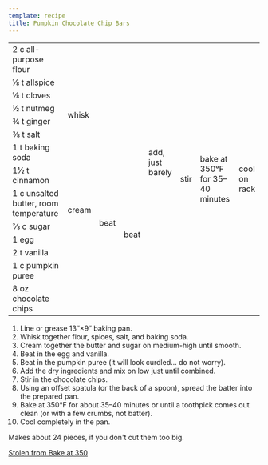 ```yaml
---
template: recipe
title: Pumpkin Chocolate Chip Bars
---
```

<table>
<tr>
  <td>2 c all-purpose flour</td>
  <td rowspan="8" colspan="3">whisk</td>
  <td rowspan="13">add, just barely</td>
  <td rowspan="14">stir</td>
  <td rowspan="14">bake at 350&deg;F for 35&ndash;40 minutes</td>
  <td rowspan="14">cool on rack</td>
</tr>
<tr>
  <td>&#x215B; t allspice</td>
</tr>
<tr>
  <td>&#x215B; t cloves</td>
</tr>
<tr>
  <td>&frac12; t nutmeg</td>
</tr>
<tr>
  <td>&frac34; t ginger</td>
</tr>
<tr>
  <td>&frac38; t salt</td>
</tr>
<tr>
  <td>1 t baking soda</td>
</tr>
<tr>
  <td>1&frac12; t cinnamon</td>
</tr>
<tr>
  <td>1 c unsalted butter, room temperature</td>
  <td rowspan="2">cream</td>
  <td rowspan="4">beat</td>
  <td rowspan="5">beat</td>
</tr>
<tr>
  <td>&#x2154; c sugar</td>
</tr>
<tr>
  <td>1 egg</td>
  <td rowspan="2" class="righthide">&nbsp;</td>
</tr>
<tr>
  <td>2 t vanilla</td>
</tr>
<tr>
  <td>1 c pumpkin puree</td>
  <td colspan="2" class="righthide">&nbsp;</td>
</tr>
<tr>
  <td>8 oz chocolate chips</td>
  <td colspan="4" class="righthide">&nbsp;</td>
</tr>
</table>

1. Line or grease 13&Prime;&times;9&Prime; baking pan.
1. Whisk together flour, spices, salt, and baking soda.
1. Cream together the butter and sugar on medium-high until smooth.
1. Beat in the egg and vanilla.
1. Beat in the pumpkin puree (it will look curdled&hellip; do not worry).
1. Add the dry ingredients and mix on low just until combined.
1. Stir in the chocolate chips.
1. Using an offset spatula (or the back of a spoon), spread the batter into the prepared pan.
1. Bake at 350&deg;F for about 35&ndash;40 minutes or until a toothpick comes out clean (or with a few crumbs, not batter).
1. Cool completely in the pan.

Makes about 24 pieces, if you don't cut them too big.

<p class="confession"><a href="http://bakeat350.blogspot.ca/2009/11/pumpkin-chocolate-chip-bars.html">Stolen from Bake at 350</a></p>
